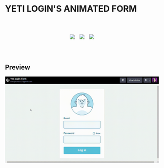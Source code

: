 <div align="center">
<img width="400px" src="https://thetrailconservancy.org/wp-content/uploads/2020/10/YETI-Logo-Social.png" alt="">&nbsp;&nbsp;&nbsp;
</div>

# YETI LOGIN'S ANIMATED FORM

<div align="center">
<img width="400px" src="https://media0.giphy.com/media/35PYs5wP4wk0PqPx4H/giphy.gif?cid=ecf05e47ehnnjmpxjv87vsn901cqqroxdfkwhzn2hluijkuv&rid=giphy.gif&ct=g" alt="">&nbsp;&nbsp;&nbsp;
</div>
<br>

<p align="center">
<img src="https://img.shields.io/github/last-commit/Clara-Pacheco/yeti_login_form?style=for-the-badge"/>&nbsp;&nbsp;&nbsp;
<img src="https://img.shields.io/github/repo-size/Clara-Pacheco/yeti_login_form?style=for-the-badge"/>&nbsp;&nbsp;&nbsp;
<img src="https://img.shields.io/github/languages/count/Clara-Pacheco/yeti_login_form?style=for-the-badge"/>
</p>
<br>
<br>

## Preview  

![preview](https://github.com/Clara-Pacheco/yeti_login_form/blob/main/video/Yeti_Login_Form-Google-Chrome-2023-01-11-18-20-52.gif)





 
